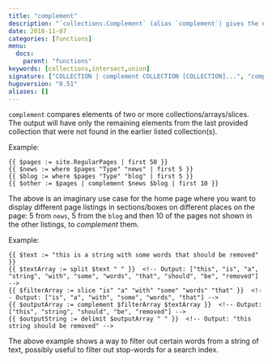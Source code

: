 ```yaml
---
title: "complement"
description: "`collections.Complement` (alias `complement`) gives the elements of a collection that are not in any of the others."
date: 2018-11-07
categories: [functions]
menu:
  docs:
    parent: "functions"
keywords: [collections,intersect,union]
signature: ["COLLECTION | complement COLLECTION [COLLECTION]...", "complement COLLECTION COLLECTION [COLLECTION]..."]
hugoversion: "0.51"
aliases: []
---
```


`complement` compares elements of two or more collections/arrays/slices. The output will have only the remaining elements from the last provided collection that were not found in the earlier listed collection(s).

Example:

```go-html-template
{{ $pages := site.RegularPages | first 50 }}
{{ $news := where $pages "Type" "news" | first 5 }}
{{ $blog := where $pages "Type" "blog" | first 5 }}
{{ $other := $pages | complement $news $blog | first 10 }}
```

The above is an imaginary use case for the home page where you want to display different page listings in sections/boxes on different places on the page: 5 from `news`, 5 from the `blog` and then 10 of the pages not shown in the other listings, to _complement_ them.

Example:

```go-html-template
{{ $text := "this is a string with some words that should be removed" }}
{{ $textArray := split $text " " }}  <!-- Output: ["this", "is", "a", "string", "with", "some", "words", "that", "should", "be", "removed"] -->
{{ $filterArray := slice "is" "a" "with" "some" "words" "that" }}  <!-- Output: ["is", "a", "with", "some", "words", "that"] -->
{{ $outputArray := complement $filterArray $textArray }}  <!-- Output: ["this", "string", "should", "be", "removed"] -->
{{ $outputString := delimit $outputArray " " }}  <!-- Output: "this string should be removed" -->
```

The above example shows a way to filter out certain words from a string of text, possibly useful to filter out stop-words for a search index.


